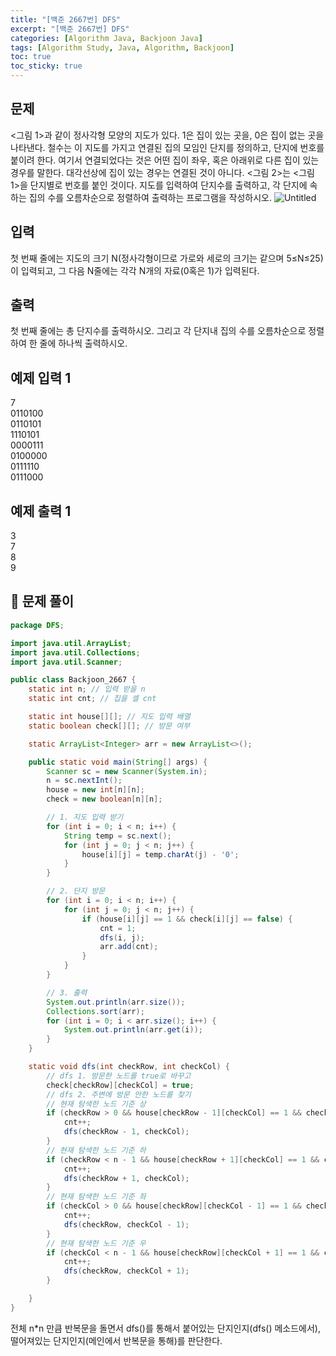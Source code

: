 ```yaml
---
title: "[백준 2667번] DFS"
excerpt: "[백준 2667번] DFS"
categories: [Algorithm Java, Backjoon Java]
tags: [Algorithm Study, Java, Algorithm, Backjoon]
toc: true
toc_sticky: true
---
```


## 문제

<그림 1>과 같이 정사각형 모양의 지도가 있다. 1은 집이 있는 곳을, 0은 집이 없는 곳을 나타낸다. 철수는 이 지도를 가지고 연결된 집의 모임인 단지를 정의하고, 단지에 번호를 붙이려 한다. 여기서 연결되었다는 것은 어떤 집이 좌우, 혹은 아래위로 다른 집이 있는 경우를 말한다. 대각선상에 집이 있는 경우는 연결된 것이 아니다. <그림 2>는 <그림 1>을 단지별로 번호를 붙인 것이다. 지도를 입력하여 단지수를 출력하고, 각 단지에 속하는 집의 수를 오름차순으로 정렬하여 출력하는 프로그램을 작성하시오.
![Untitled](https://user-images.githubusercontent.com/96654391/174782777-8ec9fd00-1976-4fa1-852c-9741f1888a8b.png)



## 입력

첫 번째 줄에는 지도의 크기 N(정사각형이므로 가로와 세로의 크기는 같으며 5≤N≤25)이 입력되고, 그 다음 N줄에는 각각 N개의 자료(0혹은 1)가 입력된다.

## 출력

첫 번째 줄에는 총 단지수를 출력하시오. 그리고 각 단지내 집의 수를 오름차순으로 정렬하여 한 줄에 하나씩 출력하시오.

## 예제 입력 1 

7 <br>
0110100 <br>
0110101 <br>
1110101 <br>
0000111 <br>
0100000 <br>
0111110 <br>
0111000

## 예제 출력 1 

3 <br>
7 <br>
8 <br>
9 <br>

## 📌 문제 풀이

```java
package DFS;

import java.util.ArrayList;
import java.util.Collections;
import java.util.Scanner;

public class Backjoon_2667 {
    static int n; // 입력 받을 n
    static int cnt; // 집을 셀 cnt

    static int house[][]; // 지도 입력 배열
    static boolean check[][]; // 방문 여부

    static ArrayList<Integer> arr = new ArrayList<>();

    public static void main(String[] args) {
        Scanner sc = new Scanner(System.in);
        n = sc.nextInt();
        house = new int[n][n];
        check = new boolean[n][n];

        // 1. 지도 입력 받기
        for (int i = 0; i < n; i++) {
            String temp = sc.next();
            for (int j = 0; j < n; j++) {
                house[i][j] = temp.charAt(j) - '0';
            }
        }

        // 2. 단지 방문
        for (int i = 0; i < n; i++) {
            for (int j = 0; j < n; j++) {
                if (house[i][j] == 1 && check[i][j] == false) {
                    cnt = 1;
                    dfs(i, j);
                    arr.add(cnt);
                }
            }
        }

        // 3. 출력
        System.out.println(arr.size());
        Collections.sort(arr);
        for (int i = 0; i < arr.size(); i++) {
            System.out.println(arr.get(i));
        }
    }

    static void dfs(int checkRow, int checkCol) {
        // dfs 1. 방문한 노드를 true로 바꾸고
        check[checkRow][checkCol] = true;
        // dfs 2. 주변에 방문 안한 노드를 찾기
        // 현재 탐색한 노드 기준 상
        if (checkRow > 0 && house[checkRow - 1][checkCol] == 1 && check[checkRow - 1][checkCol] == false) {
            cnt++;
            dfs(checkRow - 1, checkCol);
        }
        // 현재 탐색한 노드 기준 하
        if (checkRow < n - 1 && house[checkRow + 1][checkCol] == 1 && check[checkRow + 1][checkCol] == false) {
            cnt++;
            dfs(checkRow + 1, checkCol);
        }
        // 현재 탐색한 노드 기준 좌
        if (checkCol > 0 && house[checkRow][checkCol - 1] == 1 && check[checkRow][checkCol - 1] == false) {
            cnt++;
            dfs(checkRow, checkCol - 1);
        }
        // 현재 탐색한 노드 기준 우
        if (checkCol < n - 1 && house[checkRow][checkCol + 1] == 1 && check[checkRow][checkCol + 1] == false) {
            cnt++;
            dfs(checkRow, checkCol + 1);
        }

    }
}
```
전체 n*n 만큼 반복문을 돌면서 dfs()를 통해서 붙어있는 단지인지(dfs() 메소드에서), 떨어져있는 단지인지(메인에서 반복문을 통해)를 판단한다. 
